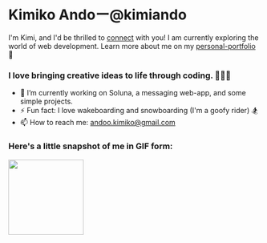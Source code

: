 # Kimiko Andoー@kimiando
I'm Kimi, and I'd be thrilled to [connect](https://www.linkedin.com/in/kimiandoo/) with you!
I am currently exploring the world of web development.
Learn more about me on my [personal-portfolio](https://www.kimikoando.com/) 🌟

### I love bringing creative ideas to life through coding. 👩🏻‍💻
- 🔭 I’m currently working on Soluna, a messaging web-app, and some simple projects.
- ⚡ Fun fact: I love wakeboarding and snowboarding (I'm a goofy rider) 🏂
- 📫 How to reach me: andoo.kimiko@gmail.com

### Here's a little snapshot of me in GIF form:
<img src="https://media.giphy.com/media/v1.Y2lkPTc5MGI3NjExNjBsNG5pa2J1cHlrNmUzMnpic2VzaDQzZmpiZnduZzNwM2kxZGgwMCZlcD12MV9pbnRlcm5hbF9naWZfYnlfaWQmY3Q9Zw/CuuSHzuc0O166MRfjt/giphy.gif" width="150" height="150"/>
<!--
**kimiando/kimiando** is a ✨ _special_ ✨ repository because its `README.md` (this file) appears on your GitHub profile.

Here are some ideas to get you started:

- 🔭 I’m currently working on ...
- 🌱 I’m currently learning ...
- 👯 I’m looking to collaborate on ...
- 🤔 I’m looking for help with ...
- 💬 Ask me about ...
- 📫 How to reach me: ...
- 😄 Pronouns: ...
- ⚡ Fun fact: ...
-->
